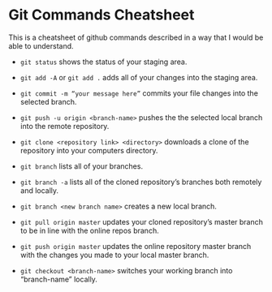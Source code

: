 # Git Commands Cheatsheet

This is a cheatsheet of github commands described in a way that I would be able to understand.

- `git status`						          shows the status of your staging area.
- `git add -A`  or  `git add .` 				 adds all of your changes into the staging area.
- `git commit -m “your message here”`			 commits your file changes into the selected branch.
- `git push -u origin <branch-name>`			 pushes the the selected local branch into the remote repository.

- `git clone <repository link> <directory>`			 downloads a clone of the repository into your computers directory.
- `git branch`						 lists all of your branches.
- `git branch -a`						 lists all of the cloned repository’s branches both remotely and locally.
- `git branch <new branch name>`				 creates a new local branch.
- `git pull origin master`					 updates your cloned repository’s master branch to be in line with the online repos branch.
- `git push origin master`					 updates the online repository master branch with the changes you made to your local master branch.
- `git checkout <branch-name>`				 switches your working branch into “branch-name” locally.
